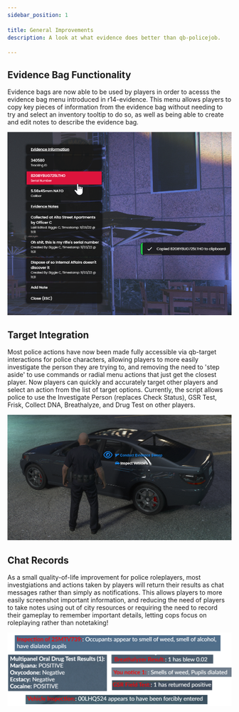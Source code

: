 ```yaml
---
sidebar_position: 1

title: General Improvements
description: A look at what evidence does better than qb-policejob.

---
```


## Evidence Bag Functionality

Evidence bags are now able to be used by players in order to acesss the evidence bag menu introduced in
r14-evidence. This menu allows players to copy key pieces of information from the evidence bag without needing
to try and select an inventory tooltip to do so, as well as being able to create and edit notes to describe the
evidence bag. 

![Evidence bag menu, featuring copy/paste ability and notes](/img/evbagmenu.png)

## Target Integration

Most police actions have now been made fully accessible via qb-target interactions for police characters, allowing 
players to more easily investigate the person they are trying to, and removing the need to 'step aside' to use commands
or radial menu actions that just get the closest player. Now players can quickly and accurately target other players 
and select an action from the list of target options. Currently, the script allows police to use the Investigate Person
(replaces Check Status), GSR Test, Frisk, Collect DNA, Breathalyze, and Drug Test on other players.

![Included vehicle targets options in r14-evidence](/img/vehtargets.png)

## Chat Records

As a small quality-of-life improvement for police roleplayers, most investgiations and actions taken by players will
return their results as chat messages rather than simply as notifications. This allows players to more easily screenshot
important information, and reducing the need of players to take notes using out of city resources or requiring the
need to record their gameplay to remember important details, letting cops focus on roleplaying rather than notetaking!

![Examples of various chat records from r14-evidence](/img/chatmessages.png)